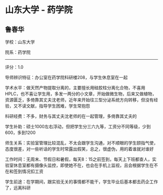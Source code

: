 # 山东大学 - 药学院

## 鲁春华

学校：山东大学

院系：药学院

* * *

评分：1.0

导师辨识特征：办公室在药学院科研楼208，与学生休息室在一起

学术水平：做天然产物提取分离的，主要擅长用硅胶柱分离化合物，不喜用HPLC，也不喜让学生用，多发一两分的小文章，开始做微生物，后来又做植物，资源匮乏，多倚靠其丈夫沈老师，近年来开始往三型分泌系统方向转移，但没有经验，又不读文献，指导学生困难，学生常抱怨

科研经费：不多，财务与其丈夫沈老师的在一起管理，多倚靠其丈夫的

学生补助：硕士1000左右浮动，但把学生分三六九等，工资分不同等级，少到600，多到1200

师生关系：实验室管理比较混乱，不太会跟学生沟通，对不顺眼的学生颐指气使，态度很差，对一些听话的学生时常露出假笑，总之，很虚伪，用的着谁就对谁好

工作时间：无周末、节假日和暑假，每天8：15之前签到，每天上下班都查人，实验室休息室都有摄像头监控，即使她不在，也会在手机上监视，且会根据学生在不在和签到情况扣工资

学生前途：在学期间，跟实验无关的事情都不能干，学生毕业后基本都去药企工作了，远离科研